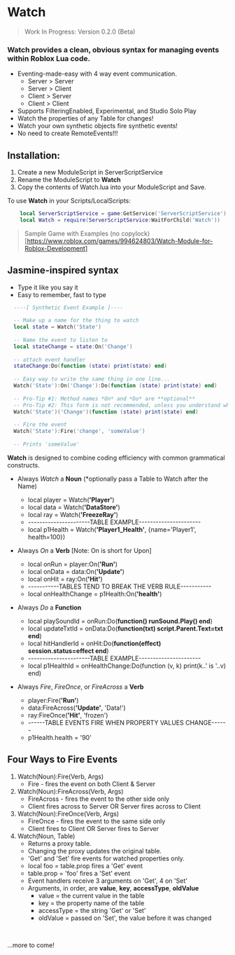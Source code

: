 # Watch

> Work In Progress: Version 0.2.0 (Beta)

### Watch provides a clean, obvious syntax for managing events within Roblox Lua code.

  - Eventing-made-easy with 4 way event communication.
      - Server > Server
      - Server > Client
      - Client > Server
      - Client > Client
  - Supports FilteringEnabled, Experimental, and Studio Solo Play
  - Watch the properties of any Table for changes!
  - Watch your own synthetic objects fire synthetic events!
  - No need to create RemoteEvents!!!

## Installation:
  1. Create a new ModuleScript in ServerScriptService
  2. Rename the ModuleScript to **Watch**
  3. Copy the contents of Watch.lua into your ModuleScript and Save.
  
 To use **Watch** in your Scripts/LocalScripts:
 
 ```lua
     local ServerScriptService = game:GetService('ServerScriptService')
     local Watch = require(ServerScriptService:WaitForChild('Watch'))
 ```
 
 > Sample Game with Examples (no copylock) [https://www.roblox.com/games/994624803/Watch-Module-for-Roblox-Development]

## Jasmine-inspired syntax

  - Type it like you say it
  - Easy to remember, fast to type

```lua
  ----[ Synthetic Event Example ]----
  
  -- Make up a name for the thing to watch
  local state = Watch('State')
  
  -- Name the event to listen to
  local stateChange = state:On('Change')
  
  -- attach event handler
  stateChange:Do(function (state) print(state) end)
  
  -- Easy way to write the same thing in one line...
  Watch('State'):On('Change'):Do(function (state) print(state) end)
  
  -- Pro-Tip #1: Method names *On* and *Do* are **optional**
  -- Pro-Tip #2: This form is not recommended, unless you understand why it works
  Watch('State')('Change')(function (state) print(state) end)
  
  -- Fire the event
  Watch('State'):Fire('change', 'someValue')
  
  -- Prints 'someValue'
```

**Watch** is designed to combine coding efficiency with common grammatical constructs.

  - Always *Watch* a **Noun** (*optionally pass a Table to Watch after the Name)
      + local player = Watch(**'Player'**)
      + local data = Watch(**'DataStore'**)
      + local ray = Watch(**'FreezeRay'**)
      + ----------------------TABLE EXAMPLE----------------------
      + local p1Health = Watch(**'Player1_Health'**, {name='Player1', health=100})
      
  - Always *On* a **Verb** [Note: On is short for Upon]
      + local onRun = player:On(**'Run'**)
      + local onData = data:On(**'Update'**)
      + local onHit = ray:On(**'Hit'**)
      + -----------TABLES TEND TO BREAK THE VERB RULE-----------
      + local onHealthChange = p1Health:On(**'health'**)
      
  - Always *Do* a **Function**
      + local playSoundId = onRun:Do(**function() runSound.Play() end**)
      + local updateTxtId = onData:Do(**function(txt) script.Parent.Text=txt end**)
      + local hitHandlerId = onHit:Do(**function(effect) session.status=effect end**)
      + ----------------------TABLE EXAMPLE----------------------
      + local p1HealthId = onHealthChange:Do(function (v, k) print(k..' is '..v) end)
      
  - Always *Fire*, *FireOnce*, or *FireAcross* a **Verb**
      + player:Fire(**'Run'**)
      + data:FireAcross(**'Update'**, 'Data!')
      + ray:FireOnce(**'Hit'**, 'frozen')
      + ------TABLE EVENTS FIRE WHEN PROPERTY VALUES CHANGE------
      + p1Health.health = '90'
      
## Four Ways to Fire Events

1. Watch(Noun):Fire(Verb, Args)
    * Fire - fires the event on both Client & Server
2. Watch(Noun):FireAcross(Verb, Args)
    * FireAcross - fires the event to the other side only
    * Client fires across to Server OR Server fires across to Client
3. Watch(Noun):FireOnce(Verb, Args)
    * FireOnce - fires the event to the same side only
    * Client fires to Client OR Server fires to Server
4. Watch(Noun, Table)
    * Returns a proxy table.
    * Changing the proxy updates the original table.
    * 'Get' and 'Set' fire events for watched properties only.
    * local foo = table.prop fires a 'Get' event
    * table.prop = 'foo' fires a 'Set' event
    * Event handlers receive 3 arguments on 'Get', 4 on 'Set'
    * Arguments, in order, are **value**, **key**, **accessType**, **oldValue**
        + value = the current value in the table
        + key = the property name of the table
        + accessType = the string 'Get' or 'Set'
        + oldValue = passed on 'Set', the value before it was changed

&nbsp;

...more to come!

